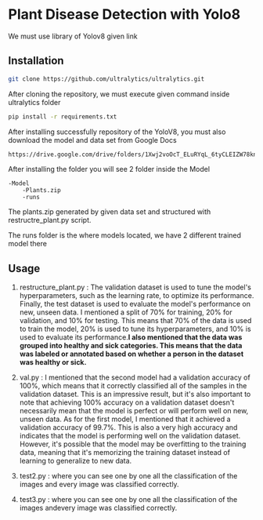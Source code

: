 # Plant Disease Detection with Yolo8

We must use library of Yolov8 given link

## Installation

```bash
git clone https://github.com/ultralytics/ultralytics.git
```

After cloning the repository, we must execute given command inside ultralytics folder

```bash
pip install -r requirements.txt
```
 
After installing successfully repository of the YoloV8, you must also download the model and data set from 
Google Docs

```bash
https://drive.google.com/drive/folders/1Xwj2voOcT_ELuRYqL_6tyCLEIZW78knW?usp=share_link
```
After installing the folder you will see 2 folder inside the Model
```
-Model
    -Plants.zip
    -runs 
 ```
The plants.zip generated by given data set and structured with restructre_plant.py script.

The runs folder is the where models located, we have 2 different trained model there


## Usage

1) restructure_plant.py : The validation dataset is used to tune the model's hyperparameters, such as the learning rate, to optimize its performance. Finally, the test dataset is used to evaluate the model's performance on new, unseen data. I mentioned a split of 70% for training, 20% for validation, and 10% for testing. This means that 70% of the data is used to train the model, 20% is used to tune its hyperparameters, and 10% is used to evaluate its performance.**I also mentioned that the data was grouped into healthy and sick categories. This means that the data was labeled or annotated based on whether a person in the dataset was healthy or sick.**



2) val.py : I mentioned that the second model had a validation accuracy of 100%, which means that it correctly classified all of the samples in the validation dataset. This is an impressive result, but it's also important to note that achieving 100% accuracy on a validation dataset doesn't necessarily mean that the model is perfect or will perform well on new, unseen data.
As for the first model, I mentioned that it achieved a validation accuracy of 99.7%. This is also a very high accuracy and indicates that the model is performing well on the validation dataset. However, it's possible that the model may be overfitting to the training data, meaning that it's memorizing the training dataset instead of learning to generalize to new data. 
3) test2.py :  where you can see one by one all the classification of the images and  every image  was classified correctly.
4) test3.py :  where you can see one by one all the classification of the images andevery image  was classified correctly.
